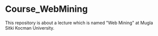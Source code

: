 # Course_WebMining
This repository is about a lecture which is named "Web Mining" at Mugla Sitki Kocman University.

